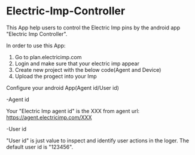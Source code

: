 Electric-Imp-Controller
=======================


This App help users to control the Electric Imp pins by the android app "Electric Imp Controller".

In order to use this App:
 1) Go to plan.electricimp.com
 2) Login and make sure that your electric imp appear
 3) Create new project with the below code(Agent and Device)
 4) Upload the progect into your Imp


Configure your android App(Agent id/User id)

-Agent id

Your "Electric Imp agent id"  is the XXX from agent url:
	https://agent.electricimp.com/XXX 

-User id

"User id" is just value to inspect and identify user actions in the loger.
The default user id is "123456".

 

